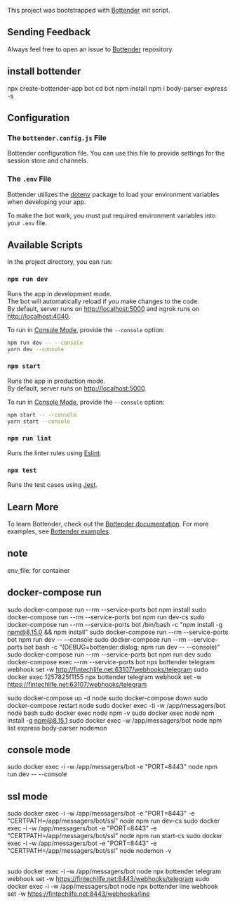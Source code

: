 This project was bootstrapped with
[Bottender](https://github.com/Yoctol/bottender) init script.

## Sending Feedback

Always feel free to open an issue to
[Bottender](https://github.com/Yoctol/bottender/issues) repository.

## install bottender

npx create-bottender-app bot
cd bot
npm install
npm i body-parser express -s

## Configuration

### The `bottender.config.js` File

Bottender configuration file. You can use this file to provide settings for the session store and channels.

### The `.env` File

Bottender utilizes the [dotenv](https://www.npmjs.com/package/dotenv) package to load your environment variables when developing your app.

To make the bot work, you must put required environment variables into your `.env` file.

## Available Scripts

In the project directory, you can run:

### `npm run dev`

Runs the app in development mode.<br>
The bot will automatically reload if you make changes to the code.<br>
By default, server runs on [http://localhost:5000](http://localhost:5000) and ngrok runs on [http://localhost:4040](http://localhost:4040).

To run in [Console Mode](https://bottender.js.org/docs/en/the-basics-console-mode), provide the `--console` option:

```sh
npm run dev -- --console
yarn dev --console
```

### `npm start`

Runs the app in production mode.<br>
By default, server runs on [http://localhost:5000](http://localhost:5000).

To run in [Console Mode](https://bottender.js.org/docs/en/the-basics-console-mode), provide the `--console` option:

```sh
npm start -- --console
yarn start --console
```

### `npm run lint`

Runs the linter rules using [Eslint](https://eslint.org/).

### `npm test`

Runs the test cases using [Jest](https://jestjs.io/).

## Learn More
To learn Bottender, check out the [Bottender documentation](https://bottender.js.org/docs/en/getting-started).
For more examples, see [Bottender examples](https://github.com/Yoctol/bottender/tree/master/examples).

## note
env_file: for container

## docker-compose run
sudo docker-compose run --rm --service-ports bot npm install
sudo docker-compose run --rm --service-ports bot npm run dev-cs
sudo docker-compose run --rm --service-ports bot /bin/bash -c "npm install -g npm@8.15.0 && npm install"
sudo docker-compose run --rm --service-ports bot npm run dev -- --console
sudo docker-compose run --rm --service-ports bot bash -c "(DEBUG=bottender:dialog; npm run dev -- --console)"
sudo docker-compose run --rm --service-ports bot npm run dev
sudo docker-compose exec --rm --service-ports bot npx bottender telegram webhook set -w http://fintechlife.net:63107/webhooks/telegram
sudo docker exec 1257825f1155 npx bottender telegram webhook set -w https://fintechlife.net:63107/webhooks/telegram

sudo docker-compose up -d node
sudo docker-compose down
sudo docker-compose restart node
sudo docker exec -ti -w /app/messagers/bot node bash
sudo docker exec node npm -v
sudo docker exec node npm install -g npm@8.15.1
sudo docker exec -w /app/messagers/bot node npm list express body-parser nodemon

## console mode
sudo docker exec -i -w /app/messagers/bot -e "PORT=8443" node npm run dev -- --console

## ssl mode
sudo docker exec -i -w /app/messagers/bot -e "PORT=8443" -e "CERTPATH=/app/messagers/bot/ssl" node npm run dev-cs
sudo docker exec -i -w /app/messagers/bot -e "PORT=8443" -e "CERTPATH=/app/messagers/bot/ssl" node npm run start-cs
sudo docker exec -i -w /app/messagers/bot -e "PORT=8443" -e "CERTPATH=/app/messagers/bot/ssl" node nodemon -v

##
sudo docker exec -i -w /app/messagers/bot node npx bottender telegram webhook set -w https://fintechlife.net:8443/webhooks/telegram
sudo docker exec -i -w /app/messagers/bot node npx bottender line webhook set -w https://fintechlife.net:8443/webhooks/line
